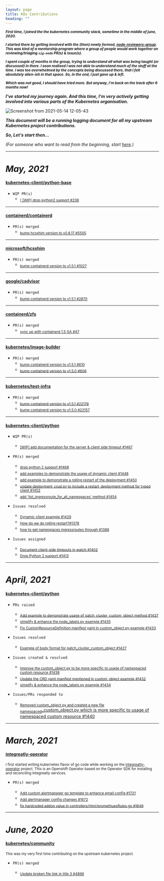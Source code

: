 ```yaml
---
layout: page
title: K8s Contributions
heading: ""
---
```


<sub>***First time, I joined the the kubernetes community slack, sometime in the middle of june, 2020.***</sub>

<sub>***I started there by getting involved with the (then) newly formed, [node-reviewers-group](https://www.psaggu.com/kubernetes-mentorship/2020/07/30/node-reviewer-group-tasks.html). This was kind of a mentorship program where a group of people would work together on reviewing/triaging `sig-node` PR(s) & issue(s).***</sub>

<sub>***I spent couple of months in the group, trying to understand all what was being taught (or discussed) in there. I soon realised I was not able to understand much of the stuff at the time. I was too overwhelmed by the concepts being discussed there, that I felt absolutely alien-ish in that space. So, in the end, I just gave up & left.***</sub>

<sub>***Which was not good, I should have tried more. But anyway, I'm back on the track after 6 months now!***</sub>

***I've started my journey again. And this time, I'm very actively getting involved into various parts of the Kubernetes organisation.***


![Screenshot from 2021-05-14 12-05-43](https://user-images.githubusercontent.com/30499743/118231546-f30ca980-b4ac-11eb-9fd8-2d90e6d9e51e.png)


***This document will be a running logging document for all my upstream Kubernetes project contributions.***

***So, Let's start then...***


*(For someone who want to read from the beginning, start [here](https://www.psaggu.com/kubernetes.html#june-2020).)*

---

# *May, 2021*

#### **[ kubernetes-client/python-base](https://github.com/kubernetes-client/python-base)**

- `WIP PR(s)`
    - <sub>[[ [WIP] drop python2 support #238](https://github.com/kubernetes-client/python-base/pull/238)</sub>

---

#### **[ containerd/containerd ](https://github.com/containerd/containerd)**

- `PR(s) merged`
    - <sub>[bump hcsshim version to v0.8.17 #5505](https://github.com/containerd/containerd/pull/5505)</sub>
 
---

#### **[microsoft/hcsshim](https://github.com/microsoft/hcsshim)**

- `PR(s) merged`
    - <sub>[bump containerd version to v1.5.1 #1027](https://github.com/microsoft/hcsshim/pull/1027#event-4745184459)</sub>
 
---


#### **[google/cadvisor](https://github.com/google/cadvisor/)**

- `PR(s) merged`  
    - <sub>[bump containerd version to v1.5.1 #2870](https://github.com/google/cadvisor/pull/2870)</sub>

---

#### **[containerd/zfs](https://github.com/containerd/zfs/)**

- `PR(s) merged`
    - <sub>[sync up with containerd 1.5 GA #47](https://github.com/containerd/zfs/pull/47)</sub>

---

#### **[kubernetes/image-builder](https://github.com/kubernetes-sigs/image-builder)**

- `PR(s) merged`
    - <sub>[bump containerd version to v1.5.1 #610](https://github.com/kubernetes-sigs/image-builder/pull/610)</sub>
    - <sub>[bump containerd version to v1.5.0 #606](https://github.com/kubernetes-sigs/image-builder/pull/606)</sub>

---


#### **[kubernetes/test-infra](https://github.com/kubernetes/test-infra)**

- `PR(s) merged`
    - <sub>[bump containerd version to v1.5.1 #22178](https://github.com/kubernetes/test-infra/pull/22178)</sub>
    - <sub>[bump containerd version to v1.5.0 #22157](https://github.com/kubernetes/test-infra/pull/22157)</sub>

---

#### **[ kubernetes-client/python ](https://github.com/kubernetes-client/python)**

- `WIP PR(s)`
    - <sub>[[WIP] add documentation for the server & client side timeout #1467](https://github.com/kubernetes-client/python/pull/1467)</sub>

- `PR(s) merged`
    - <sub>[drop python 2 support #1468](https://github.com/kubernetes-client/python/pull/1468)</sub> 
    - <sub>[add examples to demonstrate the usage of dynamic client #1448](https://github.com/kubernetes-client/python/pull/1448)</sub>
    - <sub>[add example to demonstrate a rolling restart of the deployment #1450](https://github.com/kubernetes-client/python/pull/1450)</sub>
    - <sub>[update deployment_crud.py to include a restart_deployment method for typed client #1452](https://github.com/kubernetes-client/python/pull/1452)</sub>
    - <sub>[add 'list_ingressroute_for_all_namespaces' method #1454](https://github.com/kubernetes-client/python/pull/1454)</sub>

- `Issues resolved`
    - <sub>[Dynamic client example #1429](https://github.com/kubernetes-client/python/issues/1429)</sub>
    - <sub>[How do we do rolling restart?#1378](https://github.com/kubernetes-client/python/issues/1378)</sub>
    - <sub>[how to get namespaces ingressroutes through #1388](https://github.com/kubernetes-client/python/issues/1388)</sub>

- `Issues assigned`
    - <sub>[Document client-side timeouts in watch #1402](https://github.com/kubernetes-client/python/issues/1402)</sub>
    - <sub>[Drop Python 2 support #1413](https://github.com/kubernetes-client/python/issues/1413)</sub>

---

# *April, 2021*

#### **[ kubernetes-client/python ](https://github.com/kubernetes-client/python)**

- `PRs raised`
    - <sub>[Add example to demonstrate usage of patch_cluster_custom_object method #1437](https://github.com/kubernetes-client/python/pull/1437)</sub>
    - <sub>[simplify & enhance the node_labels.py example #1435](https://github.com/kubernetes-client/python/pull/1435)</sub>
    - <sub>[Fix CustomResourceDefinition manifest yaml in custom_object.py example #1433 ](https://github.com/kubernetes-client/python/pull/1433)</sub>

- `Issues resolved`
    - <sub>[Example of body format for patch_cluster_custom_object #1427](https://github.com/kubernetes-client/python/issues/1427)</sub>

   
- `Issues created & resolved`
    - <sub>[Improve the custom_object.py to be more specific to usage of namespaced custom resource #1438](https://github.com/kubernetes-client/python/issues/1438)</sub>
    - <sub>[Update the CRD yaml manifest mentioned in custom_object example #1432](https://github.com/kubernetes-client/python/issues/1432)</sub>
    - <sub>[simplify & enhance the node_labels.py example #1434](https://github.com/kubernetes-client/python/issues/1434)</sub>

- `Issues/PRs responded to`
    - <sub>[Removed custom_object.py and created a new file namespaced</sub>_custom_object.py which is more specific to usage of namespaced custom resource #1440](https://github.com/kubernetes-client/python/pull/1440)

---

# *March, 2021*

#### **[integreatly-operator](https://github.com/integr8ly/integreatly-operator)**

<sub>I first started writing kubernetes flavor of go code while working on the [integreatly-operator](https://github.com/integr8ly/integreatly-operator) project. This is an Openshift Operator based on the Operator SDK for installing and reconciling Integreatly services.</sub>

- `PR(s) merged`

    - <sub>[Add custom alertmanager go template to enhance email config #1721](https://github.com/integr8ly/integreatly-operator/pull/1721)</sub>
    - <sub>[Add alertmanager config changes #1672](https://github.com/integr8ly/integreatly-operator/pull/1672)</sub>
    - <sub>[fix hardcoded addon value in controllers/rhmi/promethuesRules.go #1649](https://github.com/integr8ly/integreatly-operator/pull/1649)</sub>

---

# *June, 2020*

#### **[kubernetes/community](https://github.com/kubernetes/community/)**

<sub>This was my very first time contributing on the upstream kubernetes project.</sub>

- `PR(s) merged`

    - <sub>[Update broken file link in title 3 #4896](https://github.com/kubernetes/community/pull/4896)</sub>

